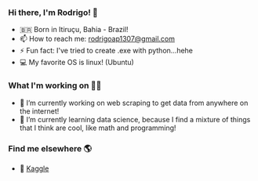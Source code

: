 ### Hi there, I'm Rodrigo! 👋

- 🇧🇷 Born in Itiruçu, Bahia - Brazil!
- 📫 How to reach me: rodrigoap1307@gmail.com
- ⚡ Fun fact: I've tried to create .exe with python...hehe
- 💻 My favorite OS is linux! (Ubuntu)

### What I'm working on 👨‍💻

- 🤖 I’m currently working on web scraping to get data from anywhere on the internet!
- 🌱 I’m currently learning data science, because I find a mixture of things that I think are cool, like math and programming!

### Find me elsewhere 🌎

- 🚀 [Kaggle](https://www.kaggle.com/rodrigoalmeida13) <br>
